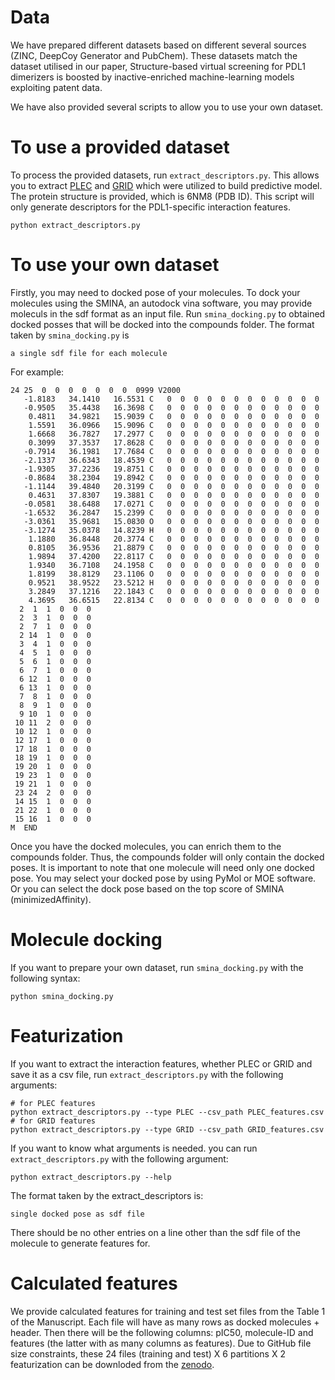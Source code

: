 # Data 

We have prepared different datasets based on different several sources (ZINC, DeepCoy Generator and PubChem).
These datasets match the dataset utilised in our paper, Structure-based virtual screening for PDL1 dimerizers is boosted by inactive-enriched machine-learning models exploiting patent data.

We have also provided several scripts to allow you to use your own dataset.

# To use a provided dataset

To process the provided datasets, run `extract_descriptors.py`. This allows you to extract [PLEC](https://academic.oup.com/bioinformatics/article/35/8/1334/5092926) and [GRID](https://pubs.rsc.org/en/content/articlelanding/2018/sc/c7sc02664a) which were utilized to build predictive model. The protein structure is provided, which is 6NM8 (PDB ID). This script will only generate descriptors for the PDL1-specific interaction features.

```
python extract_descriptors.py
```

# To use your own dataset

Firstly, you may need to docked pose of your molecules. To dock your molecules using the SMINA, an autodock vina software, you may provide moleculs in the sdf format as an input file. Run `smina_docking.py` to obtained docked posses that will be docked into the compounds folder. The format taken by `smina_docking.py` is 


```
a single sdf file for each molecule
```

For example:

```
24 25  0  0  0  0  0  0  0  0999 V2000
   -1.8183   34.1410   16.5531 C   0  0  0  0  0  0  0  0  0  0  0  0
   -0.9505   35.4438   16.3698 C   0  0  0  0  0  0  0  0  0  0  0  0
    0.4811   34.9821   15.9039 C   0  0  0  0  0  0  0  0  0  0  0  0
    1.5591   36.0966   15.9096 C   0  0  0  0  0  0  0  0  0  0  0  0
    1.6668   36.7827   17.2977 C   0  0  0  0  0  0  0  0  0  0  0  0
    0.3099   37.3537   17.8628 C   0  0  0  0  0  0  0  0  0  0  0  0
   -0.7914   36.1981   17.7684 C   0  0  0  0  0  0  0  0  0  0  0  0
   -2.1337   36.6343   18.4539 C   0  0  0  0  0  0  0  0  0  0  0  0
   -1.9305   37.2236   19.8751 C   0  0  0  0  0  0  0  0  0  0  0  0
   -0.8684   38.2304   19.8942 C   0  0  0  0  0  0  0  0  0  0  0  0
   -1.1144   39.4840   20.3199 C   0  0  0  0  0  0  0  0  0  0  0  0
    0.4631   37.8307   19.3881 C   0  0  0  0  0  0  0  0  0  0  0  0
   -0.0581   38.6488   17.0271 C   0  0  0  0  0  0  0  0  0  0  0  0
   -1.6532   36.2847   15.2399 C   0  0  0  0  0  0  0  0  0  0  0  0
   -3.0361   35.9681   15.0830 O   0  0  0  0  0  0  0  0  0  0  0  0
   -3.1274   35.0378   14.8239 H   0  0  0  0  0  0  0  0  0  0  0  0
    1.1880   36.8448   20.3774 C   0  0  0  0  0  0  0  0  0  0  0  0
    0.8105   36.9536   21.8879 C   0  0  0  0  0  0  0  0  0  0  0  0
    1.9894   37.4200   22.8117 C   0  0  0  0  0  0  0  0  0  0  0  0
    1.9340   36.7108   24.1958 C   0  0  0  0  0  0  0  0  0  0  0  0
    1.8199   38.8129   23.1106 O   0  0  0  0  0  0  0  0  0  0  0  0
    0.9521   38.9522   23.5212 H   0  0  0  0  0  0  0  0  0  0  0  0
    3.2849   37.1216   22.1843 C   0  0  0  0  0  0  0  0  0  0  0  0
    4.3695   36.6515   22.8134 C   0  0  0  0  0  0  0  0  0  0  0  0
  2  1  1  0  0  0
  2  3  1  0  0  0
  2  7  1  0  0  0
  2 14  1  0  0  0
  3  4  1  0  0  0
  4  5  1  0  0  0
  5  6  1  0  0  0
  6  7  1  0  0  0
  6 12  1  0  0  0
  6 13  1  0  0  0
  7  8  1  0  0  0
  8  9  1  0  0  0
  9 10  1  0  0  0
 10 11  2  0  0  0
 10 12  1  0  0  0
 12 17  1  0  0  0
 17 18  1  0  0  0
 18 19  1  0  0  0
 19 20  1  0  0  0
 19 23  1  0  0  0
 19 21  1  0  0  0
 23 24  2  0  0  0
 14 15  1  0  0  0
 21 22  1  0  0  0
 15 16  1  0  0  0
M  END
```
Once you have the docked molecules, you can enrich them to the compounds folder. Thus, the compounds folder will only contain the docked poses. It is important to note that one molecule will need only one docked pose. You may select your docked pose by using PyMol or MOE software. Or you can select the dock pose based on the top score of SMINA (minimizedAffinity).  

# Molecule docking

If you want to prepare your own dataset, run `smina_docking.py` with the following syntax:

```
python smina_docking.py
```

# Featurization

If you want to extract the interaction features, whether PLEC or GRID and save it as a csv file, run `extract_descriptors.py` with the following arguments:

```
# for PLEC features
python extract_descriptors.py --type PLEC --csv_path PLEC_features.csv
# for GRID features
python extract_descriptors.py --type GRID --csv_path GRID_features.csv
```

If you want to know what arguments is needed. you can run `extract_descriptors.py` with the following argument:

```
python extract_descriptors.py --help
```

The format taken by the extract_descriptors is:

```
single docked pose as sdf file
```

There should be no other entries on a line other than the sdf file of the molecule to generate features for.

# Calculated features

We provide calculated features for training and test set files from the Table 1 of the Manuscript. Each file will have as many rows as docked molecules + header. Then there will be the following columns: pIC50, molecule-ID and features (the latter with as many columns as features). Due to GitHub file size constraints, these 24 files (training and  test) X 6 partitions X 2 featurization can be downloded from the [zenodo](https://zenodo.org/). 

